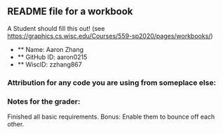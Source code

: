 ## README file for a workbook

A Student should fill this out! (see https://graphics.cs.wisc.edu/Courses/559-sp2020/pages/workbooks/)

- ** Name: Aaron Zhang
- ** GitHub ID: aaron0215
- ** WiscID: zzhang867

### Attribution for any code you are using from someplace else:

### Notes for the grader: 
Finished all basic requirements.
Bonus: Enable them to bounce off each other.
